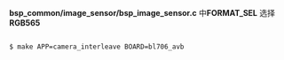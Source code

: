 **bsp_common/image_sensor/bsp_image_sensor.c** 中**FORMAT_SEL** 选择 **RGB565**

```bash

$ make APP=camera_interleave BOARD=bl706_avb

```